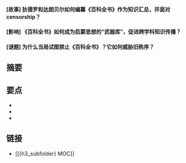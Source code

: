 #### [故事] 狄德罗和达朗贝尔如何编纂《百科全书》作为知识汇总，并面对 censorship？


#### [影响] 《百科全书》如何成为启蒙思想的“武器库”，促进跨学科知识传播？


#### [谜题] 为什么当局试图禁止《百科全书》？它如何威胁旧秩序？


## 摘要


## 要点

- 
- 
- 

## 链接

- [[{h3_subfolder} MOC]]
